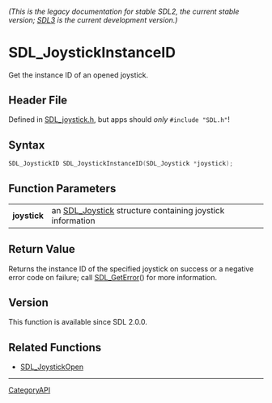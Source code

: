 ###### (This is the legacy documentation for stable SDL2, the current stable version; [SDL3](https://wiki.libsdl.org/SDL3/) is the current development version.)
# SDL_JoystickInstanceID

Get the instance ID of an opened joystick.

## Header File

Defined in [SDL_joystick.h](https://github.com/libsdl-org/SDL/blob/SDL2/include/SDL_joystick.h), but apps should _only_ `#include "SDL.h"`!

## Syntax

```c
SDL_JoystickID SDL_JoystickInstanceID(SDL_Joystick *joystick);

```

## Function Parameters

|                  |                                                                           |
| ---------------- | ------------------------------------------------------------------------- |
| **joystick**     | an [SDL_Joystick](SDL_Joystick) structure containing joystick information |

## Return Value

Returns the instance ID of the specified joystick on success or a negative
error code on failure; call [SDL_GetError](SDL_GetError)() for more
information.

## Version

This function is available since SDL 2.0.0.

## Related Functions

* [SDL_JoystickOpen](SDL_JoystickOpen)

----
[CategoryAPI](CategoryAPI)

